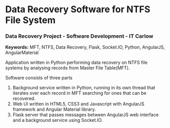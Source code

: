 # Data Recovery Software for NTFS File System
### Data Recovery Project - Software Development - IT Carlow

**Keywords:** MFT, NTFS, Data Recovery, Flask, Socket.IO, Python, AngularJS, AngularMaterial

Application written in Python performing data recovery on NTFS file systems by analysing records from Master File Table(MFT).

Software consists of three parts
1. Background service written in Python, running in its own thread that iterates over each record in MFT searching for ones that can be recovered.
2. Web UI written in HTML5, CSS3 and Javascript with AngularJS framework and Angular Material library.
3. Flask server that passes messages between AngularJS web interface and a background service using Socket.IO.




